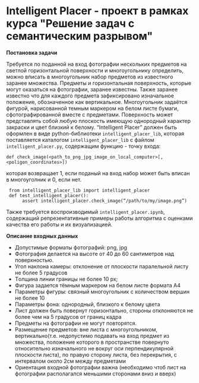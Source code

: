 # Intelligent Placer - проект в рамках курса "Решение задач с семантическим разрывом"
**Постановка задачи**

Требуется по поданной на вход фотографии нескольких предметов на светлой горизонтальной поверхности и многоугольнику определить, можно вписать в многоугольник набор предметов из известного заранее множества. Предметы и горизонтальная поверхность, которые могут оказаться на фотографии, заранее известны. Также заранее известно что для каждого предмета зафиксировано изначальное  положение, обозначенное как вертикальное. Многоугольник задаётся фигурой, нарисованной темным маркером на белом листе бумаги, сфотографированной вместе с предметами. Поверхность может представлять собой любую плоскость имеющую однородный характер закраски и цвет близкий к белому. “Intelligent Placer” должен быть оформлен в виде python-библиотеки `intelligent_placer_lib`, которая поставляется каталогом `intelligent_placer_lib` с файлом `intelligent_placer.py`, содержащим функцию - точку входа:

```def check_image(<path_to_png_jpg_image_on_local_computer>[, <poligon_coordinates>])```

которая возвращает 1, если поданый на вход набор может быть вписан в многоуголник и 0, если нет.

```
 from intelligent_placer_lib import intelligent_placer
 def test_intelligent_placer():
	  assert intelligent_placer.check_image(“/path/to/my/image.png”)
```
Также требуется воспроизводимый `intelligent_placer.ipynb`, содержащий репрезентативные примеры работы алгоритма с оценками качества его работы и их визуализацией.

**Описание входных данных**
+  Допустимые форматы фотографий: png, jpg
+  Фотография делается на высоте от 40 до 60 сантиметров над поверхностью.
+  Угол наклона камеры: отклонение от плоскости паралельной листу не более 5 градусов
+  Tолщина линии границы не более 10 px;
+  Фигура задается  тёмным маркером на белом листе формата А4
+  Параметры фигуры: связный многоугольник с количеством вершин не более 10
+  Параметры фона: однородный, близкого к белому цвета
+  Лист должен быть повернут горизонтально, стороны отклоняются не более чем на 5 градусов от границ кадра
+  Прeдметы на фотографии не могут повторятся.
+  Размещение предметов: вне листа с многоугольником, вертикально(т.е. недопустимо подавать на вход предмет из множества, положение которого в пространстве повернуто относительно изначального не вокруг оси перпендикулярной плоскости листа), по правую сторону листа, без перекрытия, с интервалом около 2см между предметами
+  Ориентация входной фотографии важна (необходимо чтоб лист на фотографии располагался меньшими сторонами вниз и вверх)
